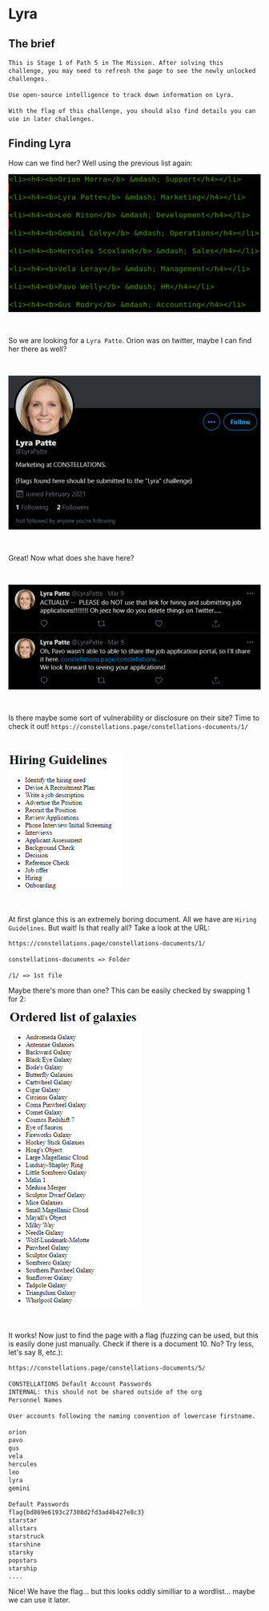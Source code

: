 # Lyra 

## The brief

```
This is Stage 1 of Path 5 in The Mission. After solving this challenge, you may need to refresh the page to see the newly unlocked challenges.

Use open-source intelligence to track down information on Lyra.

With the flag of this challenge, you should also find details you can use in later challenges.
```

## Finding Lyra

How can we find her? Well using the previous list again:
</br>

![team](./team.png)

</br>

So we are looking for a `Lyra Patte`. Orion was on twitter, maybe I can find her there as well?

</br>

![twitter](./twitter.png)

</br>

Great! Now what does she have here? 

</br>

![hint](./hint.png)

</br>

Is there maybe some sort of vulnerability or disclosure on their site? Time to check it out! `https://constellations.page/constellations-documents/1/`

</br>

![1](./1.png)

</br>

At first glance this is an extremely boring document. All we have are `Hiring Guidelines`. But wait! Is that really all? Take a look at the URL: 
```
https://constellations.page/constellations-documents/1/

constellations-documents => Folder

/1/ => 1st file

```
Maybe there's more than one? This can be easily checked by swapping 1 for 2:
</br>

![2](./2.png)

</br>

It works! Now just to find the page with a flag (fuzzing can be used, but this is easily done just manually. Check if there is a document 10. No? Try less, let's say 8, etc.):
```
https://constellations.page/constellations-documents/5/

CONSTELLATIONS Default Account Passwords
INTERNAL: this should not be shared outside of the org
Personnel Names

User accounts following the naming convention of lowercase firstname.

orion
pavo
gus
vela
hercules
leo
lyra
gemini

Default Passwords
flag{bd869e6193c27308d2fd3ad4b427e8c3}
starstar
allstars
starstruck
starshine
starsky
popstars
starship
....
```
Nice! We have the flag... but this looks oddly similliar to a wordlist... maybe we can use it later.